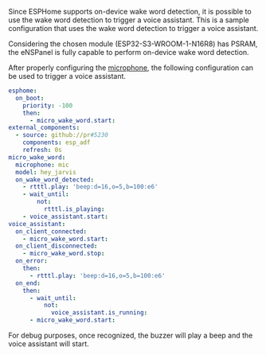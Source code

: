 Since ESPHome supports on-device wake word detection, it is possible to use the wake word detection to trigger a voice assistant. This is a sample configuration that uses the wake word detection to trigger a voice assistant.

Considering the chosen module (ESP32-S3-WROOM-1-N16R8) has PSRAM, the eNSPanel is fully capable to perform on-device wake word detection.

After properly configuring the [microphone](/modules/microphone), the following configuration can be used to trigger a voice assistant.

```yaml
esphome:
  on_boot:
    priority: -100
    then:
      - micro_wake_word.start:
external_components:
  - source: github://pr#5230
    components: esp_adf
    refresh: 0s
micro_wake_word:
  microphone: mic
  model: hey_jarvis
  on_wake_word_detected:
    - rtttl.play: 'beep:d=16,o=5,b=100:e6'
    - wait_until:
        not:
          rtttl.is_playing:
    - voice_assistant.start:
voice_assistant:
  on_client_connected:
    - micro_wake_word.start:
  on_client_disconnected:
    - micro_wake_word.stop:
  on_error:
    then:
      - rtttl.play: 'beep:d=16,o=5,b=100:e6'
  on_end:
    then:
      - wait_until:
          not:
            voice_assistant.is_running:
      - micro_wake_word.start:  
```

For debug purposes, once recognized, the buzzer will play a beep and the voice assistant will start. 
